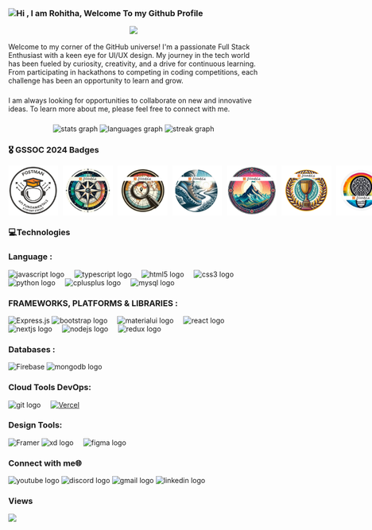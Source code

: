 ### <img src="https://readme-typing-svg.demolab.com?font=Operator+Mono&size=37&duration=2800&pause=2000&color=FAFAFA&center=true&vCenter=true&width=940&height=50&lines=Hi%2C+I'm+Rohitha+Welcome+to+my+Github+Profile!" align="middle" alt="Hi , I am Rohitha, Welcome To my Github Profile">

<p align="center">
    <img src="https://readme-typing-svg.demolab.com/?lines=Full-stack%20%20Enthusiast;UI/UX%20Enthusiast%20&center=true&width=440&height=45&color=00FFEE&vCenter=true&pause=1000&size=20" />
</p>
<p align="left">Welcome to my corner of the GitHub universe! I'm a passionate Full Stack Enthusiast with a keen eye for UI/UX design. My journey in the tech world has been fueled by curiosity, creativity, and a drive for continuous learning. From participating in hackathons to competing in coding competitions, each challenge has been an opportunity to learn and grow.</p>

###

<p align="left">I am always looking for opportunities to collaborate on new and innovative ideas. To learn more about me, please feel free to connect with me.</p>

###

<div align="center">
  <img src="https://github-readme-stats.vercel.app/api?username=Rohitha-pudu&hide_title=false&hide_rank=false&show_icons=true&include_all_commits=true&count_private=true&disable_animations=false&theme=rose_pine&locale=en&hide_border=false" height="150" alt="stats graph"  />
  <img src="https://github-readme-stats.vercel.app/api/top-langs?username=Rohitha-pudu&locale=en&hide_title=false&layout=compact&card_width=320&langs_count=5&theme=rose_pine&hide_border=false" height="150" alt="languages graph"  />
  <img src="https://streak-stats.demolab.com?user=Rohitha-pudu&locale=en&mode=daily&theme=rose_pine&hide_border=false&border_radius=5" height="150" alt="streak graph"  />
</div>

<h3 align="left">🎖️ GSSOC 2024 Badges</h3>
<div style='display:flex; align-items:center; gap: 10px;' align='center'>
<img src="https://raw.githubusercontent.com/girlscript/gssoc-website-new/main/public/badges/postman.png" width="100px" height="100px" />
  <img src="https://github.com/girlscript/gssoc-website-new/blob/main/public/badges/1.png" width="100px" height="100px" />
  <img src="https://github.com/girlscript/gssoc-website-new/blob/main/public/badges/2.png" width="100px" height="100px" />
  <img src="https://github.com/girlscript/gssoc-website-new/blob/main/public/badges/3.png" width="100px" height="100px" />
  <img src="https://github.com/girlscript/gssoc-website-new/blob/main/public/badges/4.png" width="100px" height="100px" />
  <img src="https://github.com/girlscript/gssoc-website-new/blob/main/public/badges/5.png" width="100px" height="100px" />
  <img src="https://github.com/girlscript/gssoc-website-new/blob/main/public/badges/6.png" width="100px" height="100px" />
</div>


### 💻Technologies

### Language :
<div align="left">
  <img src="https://cdn.jsdelivr.net/gh/devicons/devicon/icons/javascript/javascript-original.svg" height="30" alt="javascript logo"  />
  <img width="12" />
  <img src="https://cdn.jsdelivr.net/gh/devicons/devicon/icons/typescript/typescript-original.svg" height="30" alt="typescript logo"  />
  <img width="12" />
  <img src="https://cdn.jsdelivr.net/gh/devicons/devicon/icons/html5/html5-original.svg" height="30" alt="html5 logo"  />
  <img width="12" />
  <img src="https://cdn.jsdelivr.net/gh/devicons/devicon/icons/css3/css3-original.svg" height="30" alt="css3 logo"  />
  <img width="12" />
  <img src="https://cdn.jsdelivr.net/gh/devicons/devicon/icons/python/python-original.svg" height="30" alt="python logo"  />
  <img width="12" />
  <img src="https://cdn.jsdelivr.net/gh/devicons/devicon/icons/cplusplus/cplusplus-original.svg" height="30" alt="cplusplus logo"  />
  <img width="12" />
  <img src="https://cdn.jsdelivr.net/gh/devicons/devicon/icons/mysql/mysql-original.svg" height="30" alt="mysql logo"  />
  <img width="12" />

  ### FRAMEWORKS, PLATFORMS & LIBRARIES :
  ![Express.js](https://img.shields.io/badge/express.js-%23404d59.svg?style=flat&logo=express&logoColor=%2361DAFB)
  <img src="https://cdn.jsdelivr.net/gh/devicons/devicon/icons/bootstrap/bootstrap-original.svg" height="30" alt="bootstrap logo"  />
  <img width="12" />
  <img src="https://cdn.jsdelivr.net/gh/devicons/devicon/icons/materialui/materialui-original.svg" height="30" alt="materialui logo"  />
  <img width="12" />
  <img src="https://cdn.jsdelivr.net/gh/devicons/devicon/icons/react/react-original.svg" height="30" alt="react logo"  />
  <img width="12" />
  <img src="https://cdn.jsdelivr.net/gh/devicons/devicon/icons/nextjs/nextjs-original.svg" height="30" alt="nextjs logo"  />
  <img width="12" />
  <img src="https://cdn.jsdelivr.net/gh/devicons/devicon/icons/nodejs/nodejs-original.svg" height="30" alt="nodejs logo"  />
  <img width="12" />
  <img src="https://cdn.jsdelivr.net/gh/devicons/devicon/icons/redux/redux-original.svg" height="30" alt="redux logo"  />
  <img width="12" />
 

  ### Databases :
  ![Firebase](https://img.shields.io/badge/Firebase-039BE5?style=flat&logo=Firebase&logoColor=white)
  <img src="https://cdn.jsdelivr.net/gh/devicons/devicon/icons/mongodb/mongodb-original.svg" height="30" alt="mongodb logo"  />
  
  

  ### Cloud Tools DevOps:
  <img src="https://cdn.jsdelivr.net/gh/devicons/devicon/icons/git/git-original.svg" height="30" alt="git logo"  />
  <img width="12" />
  <a href="#"><img alt="Vercel" src="https://img.shields.io/badge/Vercel%20-%23000000.svg?logo=vercel&logoColor=white"></a>
  

  ### Design Tools:
  ![Framer](https://img.shields.io/badge/Framer-%23404d59.svg?style=flat&logo=framer&logoColor=white) 
  <img src="https://skillicons.dev/icons?i=xd" height="30" alt="xd logo"  />
  <img width="12" />
   <img src="https://cdn.jsdelivr.net/gh/devicons/devicon/icons/figma/figma-original.svg" height="30" alt="figma logo"   />
  <img width="12" />
  
  
 
</div>

### Connect with me🌐

<div align="left">
  <img src="https://img.shields.io/static/v1?message=Youtube&logo=youtube&label=&color=FF0000&logoColor=white&labelColor=&style=for-the-badge" height="35" alt="youtube logo"  />
  <img src="https://img.shields.io/static/v1?message=Discord&logo=discord&label=&color=7289DA&logoColor=white&labelColor=&style=for-the-badge" height="35" alt="discord logo"  />
  <img src="https://img.shields.io/static/v1?message=Gmail&logo=gmail&label=&color=D14836&logoColor=white&labelColor=&style=for-the-badge" height="35" alt="gmail logo"  />
  <img src="https://img.shields.io/static/v1?message=LinkedIn&logo=linkedin&label=&color=0077B5&logoColor=white&labelColor=&style=for-the-badge" height="35" alt="linkedin logo"  />
</div>

### Views

<div align="left">
  <img src="https://profile-counter.glitch.me/Rohitha-pudu/count.svg?"  />
</div>

###


###
